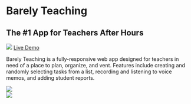 # Barely Teaching
## The #1 App for Teachers After Hours

<img src="https://lh3.googleusercontent.com/4thmQj7mstLtc_I8vz2-WFSL2NO2JBlQetnDNoPQE5vCnvOtU2ANe_HrvheGEqWMpnfueOkLioREClX9cjiaDP4Rx5h6jMMdXtwzb4YZaAuQyemcA9DfYRc3gBr1giUAaMpZsAZYrMv3Fwy_qj4Yp3cqMwu2Scs2TgfyiRzDEz8H2NMPaT33Or5NTZcr4H69Z62gf1lNOLl8l4yJiGVs0SeTFradDOSPIJQFC8Q9r91BFPuIMh40xj26BaVXg8JePKCMkcWg-LZkxSGMIuPyxZGJrxzlh7rwc_rea6zqE4KA-9bPGb2QJeneXlWsMALeP6mCYL8DMB5hqThRtW3ColZO9B26VuIxa5N4Rtu2xAOEkYIoEZjn7ZWmwzyyRZIN6xr6IGmiNqIqECSxb6RhCNCqiy1nCuDFcPWRpetlHrw76Mt0jb3pTws900EbEFH7N2puIACRTcvRi4Y-mKWCfY6kbeyoH1n-DhtGjnGjNlumZy2plRh-8iCL3AZuip6PTBYAyzaGf6DRjWz1Hj7nuQxLbqTl_PCa4W6ljKX7w3fLrF5kto9XsQv5nUfpjqQCNJsgd3zV5el3x_Bb0KbPLDiZc9Q0SL32eFxKC5Ca=w2868-h1323-no">
<a href="https://barely-teaching-app.herokuapp.com/">Live Demo </a>
<br />

Barely Teaching is a fully-responsive web app designed for teachers in need of a place to plan, organize, and vent. Features include creating and randomly selecting tasks from a list, recording and listening to voice memos, and adding student reports.

<img src="https://lh3.googleusercontent.com/ktt53mQy37cDF3tZ9tB48AVm08X8KLgAGDcDHkLEjD0KOuO4HuR_aOnFQc68vnjT59R9tmj8LDS4kHGBxUaMQNnRRYC3SMFziIZMfTFIoNknnpyP-dNx0RZ7HKP562BsyX_z4qqEFpZf9AlBSAVL9uIUtZt13z2OHeOfxGfNcXDmWJQqs_HVrlUXUqWXaNSgq-tE7p1mUTIb0f0UFGXu7O43pcRHMjj13oLExkMA4yvkIVnSu9CJbxnvRJMtn7z_KxCiJJwHVrBCP4nUxICQURA2jlBmtw6hCkuQeCgViP6PkqFFuEb2SD7T30aWl-Zj_q8Yi3pFQHi0tfhQM3OqY0mdT_hOaobL7mAqlh2MVkl-GmYU5Z32C6FV76gA90gAJyHP3nMPL1mDZ03AMD67DproaZWx03TdpHTxI4k0ZebvP9Z5zfqSYyEJpikfaeqSSPr8LkXg_-FSxE6699Pj-F5LZeCmXXT8XHuwVEFFEiJag1Ih5Waz4hkjef2Yj9BpLno2SLP6VZKa3WLlejtv3cjXXxaDMjghhgynU0aUO7QoFyi9jnOcXAmAlYLKMftimozZT9IaligES9OqSEBtAOVyFxk6XexQd7VuGuM0=w2865-h1606-no">
<br />
<img src="https://lh3.googleusercontent.com/LJ804bjAirJT9F0ENNT7UwlSniE6T2VBpMGPQ8ZP1i8K3kG0P4BdsocOpcKXfpw0irHVwMwspZZUExQ8iNcg6rCdl2ckVxosOwfu9FCO_bAlV-nIeBkp6xWF80yVvnselkg6r_7hUdDrL1LTD7VMU-ln_7xhMAHAtJ6koaqUXO6NzCZk_vvYeCkBvtTAs0NdWqsX3fGiQUh1eM7vyozVpSzblslVdu29lahL1YsklIcUqQlwGjQBONMy7HR2qxiE67RJqQ2B4lZR6Tf9J2wWaquS2QMHC-jy7hgiYmKgtE1DjygWGyQadNUsAqvJiBqpiQK02lHV-BcWYxpB_41Yh0wjqrCLSnKPIKVKhflzMn_XYaueJcUo2Rpm0zb4WIB5fdzjFdIqZx_Jk17CqqBJccbftz_p_bAitrjU006SxtAQ9PBm8ZOUhT8hvF1oL4NUBEDvzArT56SGdAMvk23V3IrVvLyJ106REbcE4apNlcfNA7tDrczkhkIUIyp41YgE7-qZ6AHLIkm9x4sT7TH53F7dTof9m3ouxQOqcK_M3FMRTUMPSWmM89wcgZtuahjnYLlhsqLKw0QBUxg5JJTXqXU7Gz4dMihp7gzKe8YC=w2868-h1599-no">
